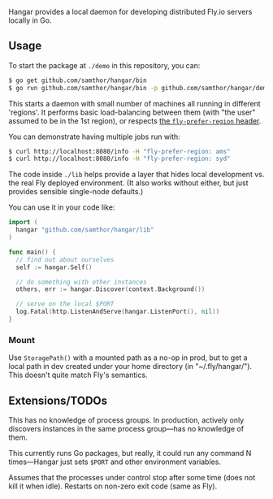Hangar provides a local daemon for developing distributed Fly.io servers locally in Go.

## Usage

To start the package at `./demo` in this repository, you can:

```bash
$ go get github.com/samthor/hangar/bin
$ go run github.com/samthor/hangar/bin -p github.com/samthor/hangar/demo
```

This starts a daemon with small number of machines all running in different 'regions'.
It performs basic load-balancing between them (with "the user" assumed to be in the 1st region), or respects [the `fly-prefer-region` header](https://fly.io/docs/reference/dynamic-request-routing/).

You can demonstrate having multiple jobs run with:

```bash
$ curl http://localhost:8080/info -H "fly-prefer-region: ams"
$ curl http://localhost:8080/info -H "fly-prefer-region: syd"
```

The code inside `./lib` helps provide a layer that hides local development vs. the real Fly deployed environment.
(It also works without either, but just provides sensible single-node defaults.)

You can use it in your code like:

```go
import (
  hangar "github.com/samthor/hangar/lib"
)

func main() {
  // find out about ourselves
  self := hangar.Self()

  // do something with other instances
  others, err := hangar.Discover(context.Background())

  // serve on the local $PORT
  log.Fatal(http.ListenAndServe(hangar.ListenPort(), nil))
}

```

### Mount

Use `StoragePath()` with a mounted path as a no-op in prod, but to get a local path in dev created under your home directory (in "~/.fly/hangar/").
This doesn't quite match Fly's semantics.

## Extensions/TODOs

This has no knowledge of process groups.
In production, actively only discovers instances in the same process group&mdash;has no knowledge of them.

This currently runs Go packages, but really, it could run any command N times&mdash;Hangar just sets `$PORT` and other environment variables.

Assumes that the processes under control stop after some time (does not kill it when idle).
Restarts on non-zero exit code (same as Fly).